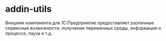 # addin-utils
Внешняя компонента для 1С:Предприятие предоставляет различные сервисные возможности: получение переменных среды, информация о процессе, пауза и т.д.
